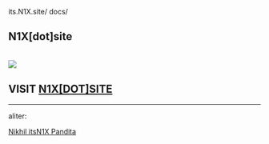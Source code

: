 its.N1X.site/ docs/

## N1X[dot]site

<br><img src=1.png></img>
## VISIT [N1X[DOT]SITE](http://n1x.site)

---

aliter:
<div class="LI-profile-badge"  data-version="v1" data-size="medium" data-locale="en_US" data-type="horizontal" data-theme="dark" data-vanity="itsn1x"><a class="LI-simple-link" href='https://in.linkedin.com/in/itsn1x?trk=profile-badge'>Nikhil itsN1X Pandita</a></div>
